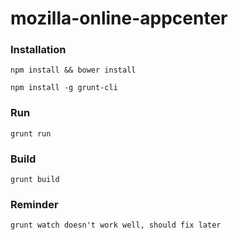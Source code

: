 # mozilla-online-appcenter

### Installation
```
npm install && bower install
```
```
npm install -g grunt-cli
```

### Run
```
grunt run
```

### Build
```
grunt build
```

### Reminder
```
grunt watch doesn't work well, should fix later
```

